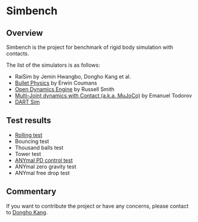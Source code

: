 # Simbench 

## Overview 

Simbench is the project for benchmark of rigid body simulation with contacts.

The list of the simulators is as follows:

- RaiSim by Jemin Hwangbo, Dongho Kang et al.
- [Bullet Physics](http://bulletphysics.org/)  by Erwin Coumans
- [Open Dynamics Engine](http://www.ode.org/) by Russell Smith
- [Multi-Joint dynamics with Contact (a.k.a. MuJoCo)](http://mujoco.org/) by Emanuel Todorov
- [DART Sim](https://dartsim.github.io/)

## Test results

- [Rolling test](rolling/rolling.html)
- Bouncing test
- Thousand balls test
- Tower test
- [ANYmal PD control test](anymal/anymal.html)
- ANYmal zero gravity test
- ANYmal free drop test

## Commentary 

If you want to contribute the project or have any concerns, please contact to [Dongho Kang](mailto:kangd@ethz.ch).
